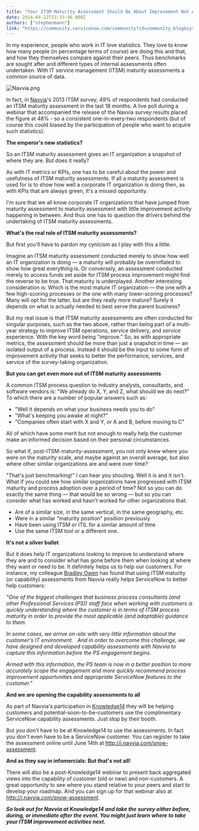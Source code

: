 ```yaml
---
title: "Your ITSM Maturity Assessment Should Be About Improvement Not Assessment"
date: 2014-04-22T13:33:46.000Z
authors: ["stephenmann"]
link: "https://community.servicenow.com/community?id=community_blog&sys_id=996ceaa1dbd0dbc01dcaf3231f9619cb"
---
```

<p style="margin-bottom: .0001pt;">In my experience, people who work in IT love statistics. They love to know how many people (in percentage terms of course) are doing this and that, and how they themselves compare against their peers. Thus benchmarks are sought after and different types of internal assessments often undertaken. With IT service management (ITSM) maturity assessments a common source of data. </p><p style="margin-bottom: .0001pt;"></p><p style="margin-bottom: .0001pt;"><img   alt="Navvia.png" class="image-0 jive-image" src="f33bd00adb981f048c8ef4621f96197a.iix" style="height: auto; display: block; margin-left: auto; margin-right: auto;"/></p><p style="margin-bottom: .0001pt;">In fact, in <a title="vvia.com/" href="http://navvia.com/">Navvia</a>'s 2013 ITSM survey, 49% of respondents had conducted an ITSM maturity assessment in the last 18 months. A live poll during a webinar that accompanied the release of the Navvia survey results placed the figure at 48% - so a consistent one-in-every-two respondents (but of course this could biased by the participation of people who want to acquire such statistics).</p><p></p><p style="margin-bottom: .0001pt;"><strong>The emperor's new statistics?</strong></p><p></p><p style="margin-bottom: .0001pt;">So an ITSM maturity assessment gives an IT organization a snapshot of where they are. But does it really?</p><p></p><p style="margin-bottom: .0001pt;">As with IT metrics or KPIs, one has to be careful about the power and usefulness of ITSM maturity assessments. If all a maturity assessment is used for is to show how well a corporate IT organization is doing then, as with KPIs that are always green, it's a missed opportunity.</p><p></p><p style="margin-bottom: .0001pt;">I'm sure that we all know corporate IT organizations that have jumped from maturity assessment to maturity assessment with little improvement activity happening in between. And thus one has to question the drivers behind the undertaking of ITSM maturity assessments.</p><p></p><p style="margin-bottom: .0001pt;"><strong>What's the real role of ITSM maturity assessments?</strong></p><p></p><p style="margin-bottom: .0001pt;">But first you'll have to pardon my cynicism as I play with this a little.</p><p></p><p style="margin-bottom: .0001pt;">Imagine an ITSM maturity assessment conducted merely to show how well an IT organization is doing — a maturity will probably be overinflated to show how great everything is. Or conversely, an assessment conducted merely to access funds set aside for ITSM process improvement might find the reverse to be true. That maturity is underplayed. Another interesting consideration is: Which is the most mature IT organization — the one with a few high-scoring processes or the one with many lower-scoring processes? Many will opt for the latter, but are they really more mature? Surely it depends on what is actually needed to best serve the parent business?</p><p></p><p style="margin-bottom: .0001pt;">But my real issue is that ITSM maturity assessments are often conducted for singular purposes, such as the two above, rather than being part of a multi-year strategy to improve ITSM operations, service delivery, and service experience. With the key word being "improve." So, as with appropriate metrics, the assessment should be more than just a snapshot in time — an isolated output of a process. Instead it should be the input to some form of improvement activity that seeks to better the performance, services, and service of the survey-taking organization.</p><p></p><p style="margin-bottom: .0001pt;"><strong>But you can get even more out of ITSM maturity assessments</strong></p><p></p><p style="margin-bottom: .0001pt;">A common ITSM process question to industry analysts, consultants, and software vendors is: "We already do X, Y, and Z, what should we do next?" To which there are a number of popular answers such as:</p><p></p><ul style="list-style-type: disc;"><li>"Well it depends on what your business needs you to do"</li><li>"What's keeping you awake at night?"</li><li>"Companies often start with X and Y, or A and B, before moving to C"</li></ul><p></p><p style="margin-bottom: .0001pt;">All of which have some merit but not enough to really help the customer make an informed decision based on their personal circumstances.</p><p></p><p style="margin-bottom: .0001pt;">So what if, post-ITSM-maturity-assessment, you not only knew where you were on the maturity scale, and maybe against an overall average, but also where other similar organizations are and were over time?</p><p></p><p style="margin-bottom: .0001pt;">"That's just benchmarking!" I can hear you shouting. Well it is and it isn't. What if you could see how similar organizations have progressed with ITSM maturity and process adoption over a period of time? Not so you can do exactly the same thing — that would be so wrong — but so you can consider what has worked and hasn't worked for other organizations that:</p><p></p><ul style="list-style-type: disc;"><li>Are of a similar size, in the same vertical, in the same geography, etc.</li><li>Were in a similar "maturity position" position previously</li><li>Have been using ITSM or ITIL for a similar amount of time</li><li>Use the same ITSM tool or a different one.</li></ul><p></p><p style="margin-bottom: .0001pt;"><strong>It's not a silver bullet</strong></p><p></p><p style="margin-bottom: .0001pt;">But it does help IT organizations looking to improve to understand where they are and to consider what has gone before them when looking at where they want or need to be. It definitely helps us to help our customers. For instance, my colleague <a title="w.linkedin.com/in/bradleyowen" href="http://www.linkedin.com/in/bradleyowen">Bradley Owen</a> has found that using ITSM maturity (or capability) assessments from Navvia really helps ServiceNow to better help customers:</p><p></p><p style="margin-bottom: .0001pt;"><em>"One of the biggest challenges that business process consultants (and other Professional Services (PS)) staff face when working with customers is quickly understanding where the customer is in terms of ITSM process maturity in order to provide the most applicable (and adoptable) guidance to them.   </em></p><p style="margin-bottom: .0001pt;"></p><p style="margin-bottom: .0001pt;"><em>In some cases, we arrive on-site with very little information about the customer's IT environment.   And in order to overcome this challenge, we have designed and developed capability assessments with Navvia to capture this information before the PS engagement begins. </em></p><p style="margin-bottom: .0001pt;"></p><p style="margin-bottom: .0001pt;"><em>Armed with this information, the PS team is now in a better position to more accurately scope the engagement and more quickly recommend process improvement opportunities and appropriate ServiceNow features to the customer."     </em></p><p></p><p style="margin-bottom: .0001pt;"><strong>And we are opening the capability assessments to all</strong></p><p></p><p style="margin-bottom: .0001pt;">As part of Navvia's participation in <a title="nowledge.servicenow.com/" href="https://knowledge.servicenow.com/">Knowledge14</a> they will be helping customers and potential-soon-to-be-customers use the complimentary ServiceNow capability assessments. Just stop by their booth.</p><p></p><p style="margin-bottom: .0001pt;">But you don't have to be at Knowledge14 to use the assessments. In fact you don't even have to be a ServiceNow customer. You can register to take the assessment online until June 14th at <a title="navvia.com/snow-assessment" href="http://i.navvia.com/snow-assessment">http://i.navvia.com/snow-assessment</a>.</p><p></p><p style="margin-bottom: .0001pt;"><strong>And as they say in infomercials: But that's not all!</strong></p><p></p><p style="margin-bottom: .0001pt;"><span>There will also be a post-Knowledge14 webinar to present back aggregated views into the capability of customer (old or new) and non-customers. A great opportunity to see where you stand relative to your peers and start to develop your roadmap. And you can sign up for that webinar also at </span><a title="k-external-small" class="jive-link-external-small" href="http://i.navvia.com/snow-assessment" rel="nofollow">http://i.navvia.com/snow-assessment</a><span>.</span></p><p></p><p style="margin-bottom: .0001pt;"><strong><em>So look out for Navvia at Knowledge14 and take the survey either before, during, or immediate after the event. You might just learn where to take your ITSM improvement activities next.</em></strong></p>